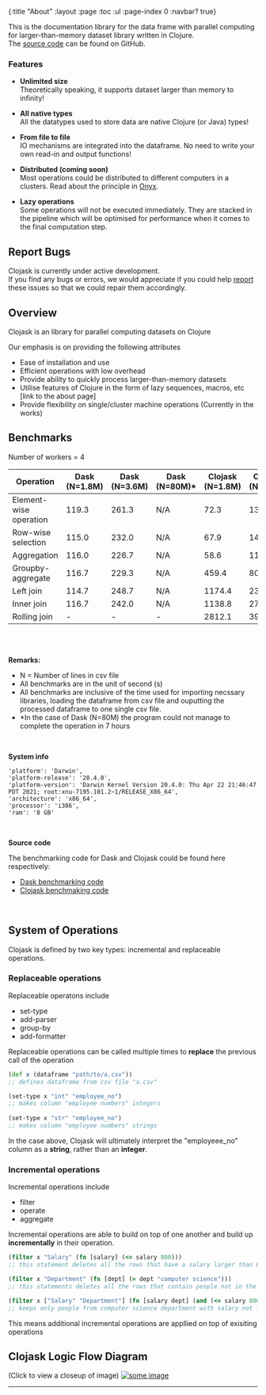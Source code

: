 {:title "About"
 :layout :page
 :toc :ul
 :page-index 0
 :navbar? true}

This is the documentation library for the data frame with parallel computing for larger-than-memory dataset library written in Clojure.  
The [source code](https://github.com/clojure-finance/clojask) can be found on GitHub.

### Features 

- **Unlimited size**  
  Theoretically speaking, it supports dataset larger than memory to infinity!  

- **All native types**  
  All the datatypes used to store data are native Clojure (or Java) types!  

- **From file to file**  
  IO mechanisms are integrated into the dataframe. No need to write your own read-in and output functions!  

- **Distributed (coming soon)**  
  Most operations could be distributed to different computers in a clusters. Read about the principle in [Onyx](http://www.onyxplatform.org/).  <br>

- **Lazy operations**  
  Some operations will not be executed immediately. They are stacked in the pipeline which will be optimised for performance when it comes to the final computation step.  



## Report Bugs 

Clojask is currently under active development.  
If you find any bugs or errors, we would appreciate if you could help [report](https://github.com/clojure-finance/clojask/issues) these issues so that we could repair them accordingly.


## Overview 
Clojask is an library for parallel computing datasets on Clojure

Our emphasis is on providing the following attributes
- Ease of installation and use 
- Efficient operations with low overhead 
- Provide ability to quickly process larger-than-memory datasets
- Utilise features of Clojure in the form of lazy sequences, macros, etc [link to the about page]
- Provide flexibility on single/cluster machine operations (Currently in the works)

## Benchmarks

Number of workers = 4

<table id = "box" class = "table1">
    <thead class = "thead1">
    <tr>
        <th>Operation</th>
        <th>Dask (N=1.8M)</th>
        <th>Dask (N=3.6M)</th>
        <th>Dask (N=80M)*</th>
        <th>Clojask (N=1.8M)</th>
        <th>Clojask (N=3.6M)</th>
        <th>Clojask (N=80M)</th>
    </tr>
    </thead>
    <tbody>
    <tr>
        <td>Element-wise operation</td>
        <td>119.3</td>
        <td>261.3</td>
        <td>N/A</td>
        <td>72.3</td>
        <td>133.3</td>
        <td>1836.6</td>
    </tr>
    <tr>
        <td>Row-wise selection</td>
        <td>115.0</td>
        <td>232.0</td>
        <td>N/A</td>
        <td>67.9</td>
        <td>145.6</td>
        <td>1757.5</td>
    </tr>
    <tr>
        <td>Aggregation</td>
        <td>116.0</td>
        <td>226.7</td>
        <td>N/A</td>
        <td>58.6</td>
        <td>112.1</td>
        <td>1236.9</td>
    </tr>
    <tr>
        <td>Groupby-aggregate</td>
        <td>116.7</td>
        <td>229.3</td>
        <td>N/A</td>
        <td>459.4</td>
        <td>803.1</td>
        <td>25860.0</td>
    </tr>
    <tr>
        <td>Left join</td>
        <td>114.7</td>
        <td>248.7</td>
        <td>N/A</td>
        <td>1174.4</td>
        <td>2310.2</td>
        <td>14007.9</td>
    </tr>
    <tr>
        <td>Inner join</td>
        <td>116.7</td>
        <td>242.0</td>
        <td>N/A</td>
        <td>1138.8</td>
        <td>2768.5</td>
        <td>21609.3</td>
    </tr>
    <tr>
        <td>Rolling join</td>
        <td>-</td>
        <td>-</td>
        <td>-</td>
        <td>2812.1</td>
        <td>3943.1</td>
        <td>&gt; 28800</td>
    </tr>
    </tbody>
</table>

<br>
<br>

**Remarks:**
- N = Number of lines in csv file
- All benchmarks are in the unit of second (s)
- All benchmarks are inclusive of the time used for importing necssary libraries, loading the dataframe from csv file and ouputting the processed dataframe to one single csv file.
- *In the case of Dask (N=80M) the program could not manage to complete the operation in 7 hours

<br>

**System info**
```
'platform': 'Darwin',
'platform-release': '20.4.0',
'platform-version': 'Darwin Kernel Version 20.4.0: Thu Apr 22 21:46:47 PDT 2021; root:xnu-7195.101.2~1/RELEASE_X86_64',
'architecture': 'x86_64',
'processor': 'i386',
'ram': '8 GB'
```

<br>

**Source code**

The benchmarking code for Dask and Clojask could be found here respectively:

* [Dask benchmarking code](https://github.com/clojure-finance/clojask/blob/main/benchmark/dask-benchmark.ipynb)
* [Clojask benchmaking code](https://github.com/clojure-finance/clojask/blob/main/benchmark/clojure-benchmark.clj)

<br>

## System of Operations
Clojask is defined by two key types: incremental and replaceable operations. 

### Replaceable operations 

Replaceable operatons include 
- set-type
- add-parser 
- group-by
- add-formatter

Replaceable operations can be called multiple times to **replace** the previous call of the operation 

```clojure 
(def x (dataframe "path/to/a.csv"))
;; defines dataframe from csv file "a.csv" 

(set-type x "int" "employee_no")
;; makes column "employee numbers" integers
 
(set-type x "str" "employee_no")
;; makes column "employee numbers" strings  
```

In the case above, Clojask will ultimately interpret the "employeee_no" column as a **string**, rather than an **integer**. 

### Incremental operations

Incremental operations include
- filter
- operate
- aggregate

Incremental operations are able to build on top of one another and build up **incrementally** in their operation.

```clojure
(filter x "Salary" (fn [salary] (<= salary 800)))
;; this statement deletes all the rows that have a salary larger than 800

(filter x "Department" (fn [dept] (= dept "computer science")))
;; this statements deletes all the rows that contain people not in the computer science department

(filter x ["Salary" "Department"] (fn [salary dept] (and (<= salary 800) (= dept "computer science"))))
;; keeps only people from computer science department with salary not larger than 800
```

This means additional incremental operations are appllied on top of exisiting operations

## Clojask Logic Flow Diagram 
(Click to view a closeup of image)
<a href="https://raw.githubusercontent.com/clojure-finance/clojask/main/doc/diagram.jpg" target="_blank" >
<img src="https://raw.githubusercontent.com/clojure-finance/clojask/main/doc/diagram.jpg" alt="some image" />
</a>
<!-- /img/diagram.png -->

--- 
